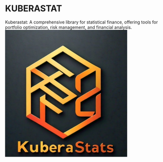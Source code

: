 # KUBERASTAT
Kuberastat: A comprehensive library for statistical finance, offering tools for portfolio optimization, risk management, and financial analysis.
<img src="https://github.com/Amitkupadhyay0/KUBERASTAT/blob/main/Other_files/Logo_kubera_stats.jpeg" width="400" height="auto">
